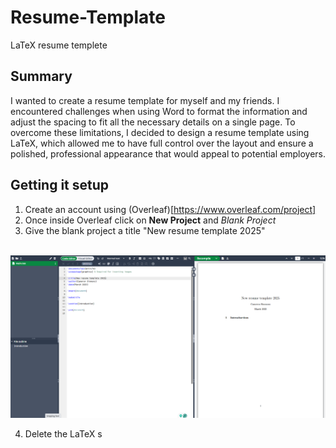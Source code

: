 # Resume-Template
LaTeX resume templete

## Summary

I wanted to create a resume template for myself and my friends. I encountered challenges when using Word to format the information and adjust the spacing to fit all the necessary details on a single page. To overcome these limitations, I decided to design a resume template using LaTeX, which allowed me to have full control over the layout and ensure a polished, professional appearance that would appeal to potential employers.

## Getting it setup
1. Create an account using (Overleaf)[https://www.overleaf.com/project]
2. Once inside Overleaf click on **New Project** and *Blank Project*
3. Give the blank project a title "New resume template 2025"

<br>
<img src="./pictures/Overleaf.png" width=600px>
<br>

4. Delete the LaTeX s